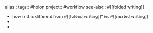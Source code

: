 alias::
tags:: #holon 
project:: #workflow 
see-also:: #[[folded writing]]

- how is this different from #[[folded writing]]? ie. #[[nested writing]]
-
-
